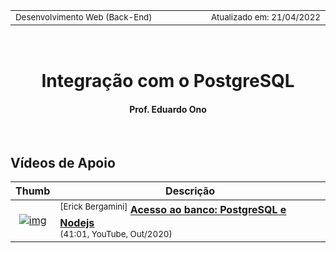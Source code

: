 <table>
<tr>
<td align="left" width="8000">
    <small>Desenvolvimento Web (Back-End)</small>
</td>
<td align="right">
    <small>Atualizado&nbsp;em:&nbsp;21/04/2022</small>
</td>
</tr>
</table>

<br>

<h1 align="center">
Integração com o PostgreSQL
</h1>
<h4 align="center">
Prof. Eduardo Ono
</h4>

<br>

## Vídeos de Apoio

| Thumb | Descrição |
| :-: | --- |
| [![img](https://img.youtube.com/vi/MKbKx6m2l7Q/default.jpg)](https://www.youtube.com/watch?v=MKbKx6m2l7Q) | <sup>[Erick Bergamini]</sup> [__Acesso ao banco: PostgreSQL e Nodejs__](https://www.youtube.com/watch?v=MKbKx6m2l7Q)<br><sub>(41:01, YouTube, Out/2020)</sub>

<br>
